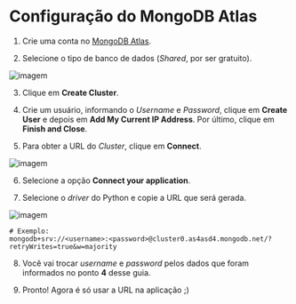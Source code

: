 # Configuração do MongoDB Atlas

1. Crie uma conta no [MongoDB Atlas](https://account.mongodb.com/account/login).

2. Selecione o tipo de banco de dados (_Shared_, por ser gratuito).

![imagem](https://user-images.githubusercontent.com/63798776/171946060-a1c5b919-7ef4-44b7-b9e7-fdf51692867e.png)

3. Clique em **Create Cluster**.

4. Crie um usuário, informando o _Username_ e _Password_, clique em **Create User** e depois em **Add My Current IP Address**. Por último, clique em **Finish and Close**.

5. Para obter a URL do _Cluster_, clique em **Connect**.

![imagem](https://user-images.githubusercontent.com/63798776/171948956-e92e426d-6265-4987-89da-070cf5ecc43c.png)

6. Selecione a opção **Connect your application**.

7. Selecione o _driver_ do Python e copie a URL que será gerada.

![imagem](https://user-images.githubusercontent.com/63798776/171949064-4b8f1a82-0b3c-4eb7-92e8-2f8d7964542a.png)

```env
# Exemplo:
mongodb+srv://<username>:<password>@cluster0.as4asd4.mongodb.net/?retryWrites=true&w=majority
```

8. Você vai trocar _username_ e _password_ pelos dados que foram informados no ponto **4** desse guia.

9. Pronto! Agora é só usar a URL na aplicação ;)
